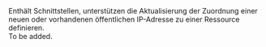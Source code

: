 <Namespace Name="Microsoft.Azure.Management.Network.Fluent.HasPublicIPAddress.UpdateDefinition">
  <Docs>
    <summary>Enthält Schnittstellen, unterstützen die Aktualisierung der Zuordnung einer neuen oder vorhandenen öffentlichen IP-Adresse zu einer Ressource definieren.</summary> 
    <remarks>To be added.</remarks>
  </Docs>
</Namespace>
